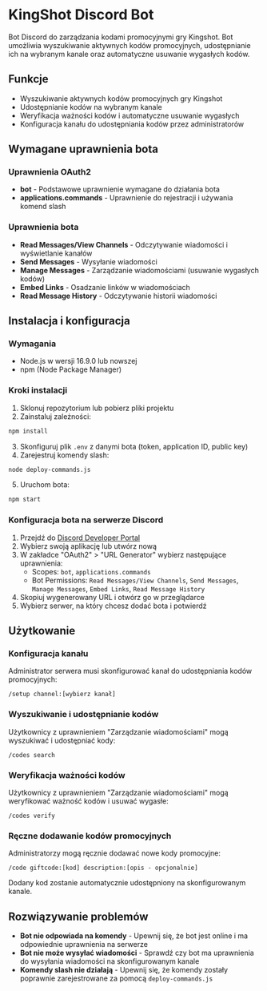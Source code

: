# KingShot Discord Bot

Bot Discord do zarządzania kodami promocyjnymi gry Kingshot. Bot umożliwia wyszukiwanie aktywnych kodów promocyjnych, udostępnianie ich na wybranym kanale oraz automatyczne usuwanie wygasłych kodów.

## Funkcje

- Wyszukiwanie aktywnych kodów promocyjnych gry Kingshot
- Udostępnianie kodów na wybranym kanale
- Weryfikacja ważności kodów i automatyczne usuwanie wygasłych
- Konfiguracja kanału do udostępniania kodów przez administratorów

## Wymagane uprawnienia bota

### Uprawnienia OAuth2

- **bot** - Podstawowe uprawnienie wymagane do działania bota
- **applications.commands** - Uprawnienie do rejestracji i używania komend slash

### Uprawnienia bota

- **Read Messages/View Channels** - Odczytywanie wiadomości i wyświetlanie kanałów
- **Send Messages** - Wysyłanie wiadomości
- **Manage Messages** - Zarządzanie wiadomościami (usuwanie wygasłych kodów)
- **Embed Links** - Osadzanie linków w wiadomościach
- **Read Message History** - Odczytywanie historii wiadomości

## Instalacja i konfiguracja

### Wymagania

- Node.js w wersji 16.9.0 lub nowszej
- npm (Node Package Manager)

### Kroki instalacji

1. Sklonuj repozytorium lub pobierz pliki projektu
2. Zainstaluj zależności:

```bash
npm install
```

3. Skonfiguruj plik `.env` z danymi bota (token, application ID, public key)
4. Zarejestruj komendy slash:

```bash
node deploy-commands.js
```

5. Uruchom bota:

```bash
npm start
```

### Konfiguracja bota na serwerze Discord

1. Przejdź do [Discord Developer Portal](https://discord.com/developers/applications)
2. Wybierz swoją aplikację lub utwórz nową
3. W zakładce "OAuth2" > "URL Generator" wybierz następujące uprawnienia:
   - Scopes: `bot`, `applications.commands`
   - Bot Permissions: `Read Messages/View Channels`, `Send Messages`, `Manage Messages`, `Embed Links`, `Read Message History`
4. Skopiuj wygenerowany URL i otwórz go w przeglądarce
5. Wybierz serwer, na który chcesz dodać bota i potwierdź

## Użytkowanie

### Konfiguracja kanału

Administrator serwera musi skonfigurować kanał do udostępniania kodów promocyjnych:

```
/setup channel:[wybierz kanał]
```

### Wyszukiwanie i udostępnianie kodów

Użytkownicy z uprawnieniem "Zarządzanie wiadomościami" mogą wyszukiwać i udostępniać kody:

```
/codes search
```

### Weryfikacja ważności kodów

Użytkownicy z uprawnieniem "Zarządzanie wiadomościami" mogą weryfikować ważność kodów i usuwać wygasłe:

```
/codes verify
```

### Ręczne dodawanie kodów promocyjnych

Administratorzy mogą ręcznie dodawać nowe kody promocyjne:

```
/code giftcode:[kod] description:[opis - opcjonalnie]
```

Dodany kod zostanie automatycznie udostępniony na skonfigurowanym kanale.

## Rozwiązywanie problemów

- **Bot nie odpowiada na komendy** - Upewnij się, że bot jest online i ma odpowiednie uprawnienia na serwerze
- **Bot nie może wysyłać wiadomości** - Sprawdź czy bot ma uprawnienia do wysyłania wiadomości na skonfigurowanym kanale
- **Komendy slash nie działają** - Upewnij się, że komendy zostały poprawnie zarejestrowane za pomocą `deploy-commands.js`
